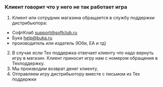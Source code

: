 ### Клиент говорит что у него не так работает игра
1. Клиент или сотрудник магазина обращается в службу поддержки дистрибьютора: 
  - СофтКлаб support@softclub.ru
  - Бука help@buka.ru
  - производитель или издатель (Юби, ЕА и тд)
2. В случае если Тех поддержка отвечает клиенту что надо вернуть игру в магазин. Клиент приносит игру нам с номером обращения в Техподдержку.
3. Мы производим возврат денег клиенту,
4. Отправляем игру дистрибьютору вместе с письмом из Тех поддержки
